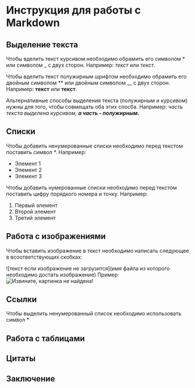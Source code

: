 # Инструкция для работы с Markdown

## Выделение текста

Чтобы вделить текст курсивом необходимо обрамить его символом * или символом _ с двух сторон. Например: *текст* или _текст_.

Чтобы вделить текст полужирным шрифтом необходимо обрамить его двойным символом ** или двойным символом __ с двух сторон. Например: **текст** или __текст__.

Альтернативные способы выделения текста (полужирным и курсивом) нужны для того, чтобы совмещать оба этих спосба. Например:
_часть текста выделена курсивом, **а часть - полужирным.**_

## Списки

Чтобы добавить ненумерованные списки необходимо перед текстом поставить символ *. Например:
* Элемент 1
* Элемент 2
* Элемент 3

Чтобы добавить нумерованные списки необходимо перед текстом поставить цифру порядкого номера и точку. Например:
1. Первый элемент
2. Второй элемент
3. Третий элемент

## Работа с изображениями

Чтобы вставить изображение в текст необходимо написать следующее в всоответствующих скобках:

![текст если изображение не загрузится](имя файла из которого необходимо достать изображение)
Пример:
![Извините, картинка не найдена!](Kii_3.jpg)

## Ссылки

Чтобы выделить ненумерованный список необходимо использовать символ *

## Работа с таблицами

## Цитаты

## Заключение